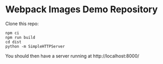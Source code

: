 # Webpack Images Demo Repository

Clone this repo:

```
npm ci
npm run build
cd dist
python -m SimpleHTTPServer
```

You should then have a server running at http://localhost:8000/
